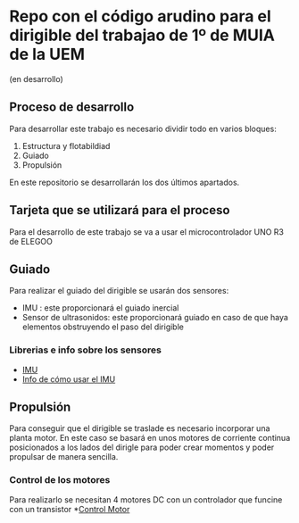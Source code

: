 # Repo con el código arudino para el dirigible del trabajao de 1º de MUIA de la UEM
(en desarrollo)
## Proceso de desarrollo 
Para desarrollar este trabajo es necesario dividir todo en varios bloques:
1. Estructura y flotabildiad
2. Guiado
3. Propulsión

En este repositorio se desarrollarán los dos últimos apartados.
## Tarjeta que se utilizará para el proceso
Para el desarrollo de este trabajo se va a usar el microcontrolador UNO R3 de ELEGOO

## Guiado  

Para realizar el guiado del dirigible se usarán dos sensores:
* IMU : este proporcionará el guiado inercial
* Sensor de ultrasonidos: este proporcionará guiado en caso de que haya elementos obstruyendo el paso del dirigible


### Librerias e info sobre los sensores

* [IMU](https://github.com/adafruit/Adafruit_BNO055)
* [Info de cómo usar el IMU](https://learn.adafruit.com/adafruit-bno055-absolute-orientation-sensor/arduino-code)

## Propulsión  

Para conseguir que el dirigible se traslade es necesario incorporar una planta motor. En este caso se basará en unos motores de corriente continua posicionados a los lados del dirigle para poder crear momentos y poder propulsar de manera sencilla.

### Control de los motores
Para realizarlo se necesitan 4 motores DC con un controlador que funcine con un transistor
*[Control Motor](https://www.tutorialspoint.com/arduino/arduino_dc_motor.htm)

